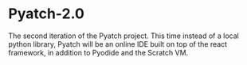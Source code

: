 # Pyatch-2.0
The second iteration of the Pyatch project. This time instead of a local python library, Pyatch will be an online IDE built on top of the react framework, in addition to Pyodide and the Scratch VM.
